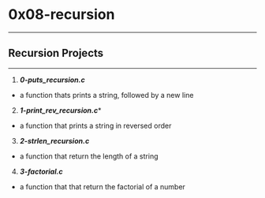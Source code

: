 # 0x08-recursion
---

## Recursion Projects
---

1. ***0-puts_recursion.c***
-  a function thats prints a string, followed by a new line

2. ***1-print_rev_recursion.c****
- a function that prints a string in reversed order

3. ***2-strlen_recursion.c***
- a function that return the length of a string

4. ***3-factorial.c***
-  a function that that return the factorial of a number
